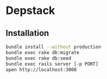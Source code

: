 Depstack
========

Installation
------------

```sh
bundle install --without production
bundle exec rake db:migrate
bundle exec rake db:seed
bundle exec rails server [-p PORT]
open http://localhost:3000
```

